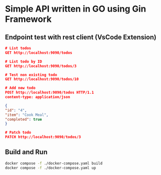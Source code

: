 # Simple API written in GO using Gin Framework

## Endpoint test with rest client (VsCode Extension)

```json
# List todos
GET http://localhost:9090/todos

# List todo by ID
GET http://localhost:9090/todos/3

# Test non existing todo
GET http://localhost:9090/todos/10

# Add new todo
POST http://localhost:9090/todos HTTP/1.1
content-type: application/json

{
"id": "4",
"item": "Cook Meal",
"completed": true
}

# Patch todo
PATCH http://localhost:9090/todos/3
```

## Build and Run

```bash
docker compose -f ./docker-compose.yaml build
docker compose -f ./docker-compose.yaml up
```
